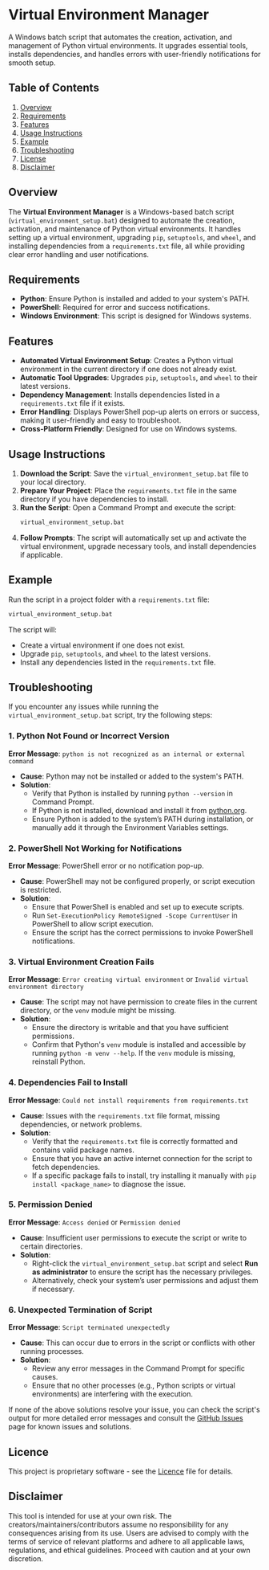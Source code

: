 # Virtual Environment Manager
A Windows batch script that automates the creation, activation, and management of Python virtual environments. It upgrades essential tools, installs dependencies, and handles errors with user-friendly notifications for smooth setup.

## Table of Contents
1. [Overview](#overview)  
2. [Requirements](#requirements)  
3. [Features](#features)  
4. [Usage Instructions](#usage-instructions)  
5. [Example](#example)  
6. [Troubleshooting](#troubleshooting)  
7. [License](#license)  
8. [Disclaimer](#disclaimer)  

## Overview
The **Virtual Environment Manager** is a Windows-based batch script (`virtual_environment_setup.bat`) designed to automate the creation, activation, and maintenance of Python virtual environments. It handles setting up a virtual environment, upgrading `pip`, `setuptools`, and `wheel`, and installing dependencies from a `requirements.txt` file, all while providing clear error handling and user notifications.

## Requirements
- **Python**: Ensure Python is installed and added to your system's PATH.
- **PowerShell**: Required for error and success notifications.
- **Windows Environment**: This script is designed for Windows systems.

## Features
- **Automated Virtual Environment Setup**: Creates a Python virtual environment in the current directory if one does not already exist.
- **Automatic Tool Upgrades**: Upgrades `pip`, `setuptools`, and `wheel` to their latest versions.
- **Dependency Management**: Installs dependencies listed in a `requirements.txt` file if it exists.
- **Error Handling**: Displays PowerShell pop-up alerts on errors or success, making it user-friendly and easy to troubleshoot.
- **Cross-Platform Friendly**: Designed for use on Windows systems.

## Usage Instructions
1. **Download the Script**: Save the `virtual_environment_setup.bat` file to your local directory.
2. **Prepare Your Project**: Place the `requirements.txt` file in the same directory if you have dependencies to install.
3. **Run the Script**: Open a Command Prompt and execute the script:
   ```bash
   virtual_environment_setup.bat
   ```
4. **Follow Prompts**: The script will automatically set up and activate the virtual environment, upgrade necessary tools, and install dependencies if applicable.

## Example
Run the script in a project folder with a `requirements.txt` file:
```bash
virtual_environment_setup.bat
```
The script will:
- Create a virtual environment if one does not exist.
- Upgrade `pip`, `setuptools`, and `wheel` to the latest versions.
- Install any dependencies listed in the `requirements.txt` file.

## Troubleshooting
If you encounter any issues while running the `virtual_environment_setup.bat` script, try the following steps:

### 1. **Python Not Found or Incorrect Version**
   **Error Message**: `python is not recognized as an internal or external command`
   - **Cause**: Python may not be installed or added to the system's PATH.
   - **Solution**: 
     - Verify that Python is installed by running `python --version` in Command Prompt.
     - If Python is not installed, download and install it from [python.org](https://www.python.org/downloads/).
     - Ensure Python is added to the system’s PATH during installation, or manually add it through the Environment Variables settings.

### 2. **PowerShell Not Working for Notifications**
   **Error Message**: PowerShell error or no notification pop-up.
   - **Cause**: PowerShell may not be configured properly, or script execution is restricted.
   - **Solution**:
     - Ensure that PowerShell is enabled and set up to execute scripts.
     - Run `Set-ExecutionPolicy RemoteSigned -Scope CurrentUser` in PowerShell to allow script execution.
     - Ensure the script has the correct permissions to invoke PowerShell notifications.

### 3. **Virtual Environment Creation Fails**
   **Error Message**: `Error creating virtual environment` or `Invalid virtual environment directory`
   - **Cause**: The script may not have permission to create files in the current directory, or the `venv` module might be missing.
   - **Solution**:
     - Ensure the directory is writable and that you have sufficient permissions.
     - Confirm that Python's `venv` module is installed and accessible by running `python -m venv --help`. If the `venv` module is missing, reinstall Python.

### 4. **Dependencies Fail to Install**
   **Error Message**: `Could not install requirements from requirements.txt`
   - **Cause**: Issues with the `requirements.txt` file format, missing dependencies, or network problems.
   - **Solution**:
     - Verify that the `requirements.txt` file is correctly formatted and contains valid package names.
     - Ensure that you have an active internet connection for the script to fetch dependencies.
     - If a specific package fails to install, try installing it manually with `pip install <package_name>` to diagnose the issue.

### 5. **Permission Denied**
   **Error Message**: `Access denied` or `Permission denied`
   - **Cause**: Insufficient user permissions to execute the script or write to certain directories.
   - **Solution**:
     - Right-click the `virtual_environment_setup.bat` script and select **Run as administrator** to ensure the script has the necessary privileges.
     - Alternatively, check your system’s user permissions and adjust them if necessary.

### 6. **Unexpected Termination of Script**
   **Error Message**: `Script terminated unexpectedly`
   - **Cause**: This can occur due to errors in the script or conflicts with other running processes.
   - **Solution**:
     - Review any error messages in the Command Prompt for specific causes.
     - Ensure that no other processes (e.g., Python scripts or virtual environments) are interfering with the execution.

If none of the above solutions resolve your issue, you can check the script's output for more detailed error messages and consult the [GitHub Issues](https://github.com/ReeceKrisnata/Virtual-Environment-Manager/issues) page for known issues and solutions.

## Licence
This project is proprietary software - see the [Licence](https://github.com/ReeceKrisnata/Virtual-Environment-Manager/tree/main?tab=License-1-ov-file) file for details.

## Disclaimer
This tool is intended for use at your own risk. The creators/maintainers/contributors assume no responsibility for any consequences arising from its use. Users are advised to comply with the terms of service of relevant platforms and adhere to all applicable laws, regulations, and ethical guidelines. Proceed with caution and at your own discretion.
